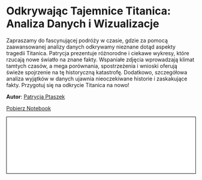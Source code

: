 
# Odkrywając Tajemnice Titanica: Analiza Danych i Wizualizacje

Zapraszamy do fascynującej podróży w czasie, gdzie za pomocą zaawansowanej analizy danych odkrywamy nieznane dotąd aspekty tragedii Titanica. Patrycja prezentuje różnorodne i ciekawe wykresy, które rzucają nowe światło na znane fakty. Wspaniałe zdjęcia wprowadzają klimat tamtych czasów, a mega porównania, spostrzeżenia i wnioski oferują świeże spojrzenie na tę historyczną katastrofę. Dodatkowo, szczegółowa analiza wyjątków w danych ujawnia nieoczekiwane historie i zaskakujące fakty. Przygotuj się na odkrycie Titanica na nowo!

**Autor**: [Patrycja Ptaszek](/od-zera-do-ai-portfolio/uczestnicy/patrycja_ptaszek)

<a href="_PP_titanic_4_2.ipynb" class="md-button md-button--primary">Pobierz Notebook</a>

<iframe
    id="content"
    src="titanic.html"
    width="100%"
    style="border:1px solid black;overflow:hidden;"
></iframe>
<script>
function resizeIframeToFitContent(iframe) {
    iframe.style.height = (iframe.contentWindow.document.documentElement.scrollHeight + 50) + "px";
    iframe.contentDocument.body.style["overflow"] = 'hidden';
}
window.addEventListener('load', function() {
    var iframe = document.getElementById('content');
    resizeIframeToFitContent(iframe);
});
window.addEventListener('resize', function() {
    var iframe = document.getElementById('content');
    resizeIframeToFitContent(iframe);
});
</script>
